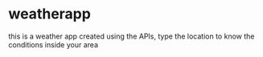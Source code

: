 # weatherapp
this is a weather app created using the APIs, type the location to know the conditions inside your area
